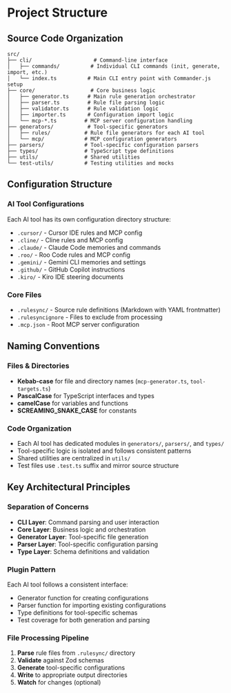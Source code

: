 # Project Structure

## Source Code Organization

```
src/
├── cli/                    # Command-line interface
│   ├── commands/          # Individual CLI commands (init, generate, import, etc.)
│   └── index.ts          # Main CLI entry point with Commander.js setup
├── core/                  # Core business logic
│   ├── generator.ts      # Main rule generation orchestrator
│   ├── parser.ts         # Rule file parsing logic
│   ├── validator.ts      # Rule validation logic
│   ├── importer.ts       # Configuration import logic
│   └── mcp-*.ts         # MCP server configuration handling
├── generators/           # Tool-specific generators
│   ├── rules/           # Rule file generators for each AI tool
│   └── mcp/             # MCP configuration generators
├── parsers/             # Tool-specific configuration parsers
├── types/               # TypeScript type definitions
├── utils/               # Shared utilities
└── test-utils/          # Testing utilities and mocks
```

## Configuration Structure

### AI Tool Configurations
Each AI tool has its own configuration directory structure:
- `.cursor/` - Cursor IDE rules and MCP config
- `.cline/` - Cline rules and MCP config  
- `.claude/` - Claude Code memories and commands
- `.roo/` - Roo Code rules and MCP config
- `.gemini/` - Gemini CLI memories and settings
- `.github/` - GitHub Copilot instructions
- `.kiro/` - Kiro IDE steering documents

### Core Files
- `.rulesync/` - Source rule definitions (Markdown with YAML frontmatter)
- `.rulesyncignore` - Files to exclude from processing
- `.mcp.json` - Root MCP server configuration

## Naming Conventions

### Files & Directories
- **Kebab-case** for file and directory names (`mcp-generator.ts`, `tool-targets.ts`)
- **PascalCase** for TypeScript interfaces and types
- **camelCase** for variables and functions
- **SCREAMING_SNAKE_CASE** for constants

### Code Organization
- Each AI tool has dedicated modules in `generators/`, `parsers/`, and `types/`
- Tool-specific logic is isolated and follows consistent patterns
- Shared utilities are centralized in `utils/`
- Test files use `.test.ts` suffix and mirror source structure

## Key Architectural Principles

### Separation of Concerns
- **CLI Layer**: Command parsing and user interaction
- **Core Layer**: Business logic and orchestration  
- **Generator Layer**: Tool-specific file generation
- **Parser Layer**: Tool-specific configuration parsing
- **Type Layer**: Schema definitions and validation

### Plugin Pattern
Each AI tool follows a consistent interface:
- Generator function for creating configurations
- Parser function for importing existing configurations
- Type definitions for tool-specific schemas
- Test coverage for both generation and parsing

### File Processing Pipeline
1. **Parse** rule files from `.rulesync/` directory
2. **Validate** against Zod schemas
3. **Generate** tool-specific configurations
4. **Write** to appropriate output directories
5. **Watch** for changes (optional)